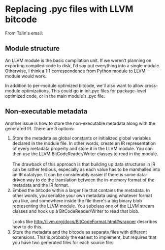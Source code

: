 # Replacing .pyc files with LLVM bitcode #

From Talin's email:

## Module structure ##

An LLVM module is the basic compilation unit. If we weren't planning on exporting compiled code to disk, I'd say put everything into a single module. Otherwise, I think a 1:1 correspondence from Python module to LLVM module would work.

In addition to per-module optimized bitcode, we'll also want to allow cross-module optimizations. This could go in init.pyc files for package-level optimized code, or in the main module's .pyc file.

## Non-executable metadata ##
Another issue is how to store the non-executable metadata along with the generated IR. There are 3 options:

<ol>
<li>Store the metadata as global constants or initialized global variables declared in the module file. In other words, create an IR representation of every metadata property and store it in the LLVM module. You can then use the LLVM BitCodeReader/Writer classes to read in the module.<br>
<br>
The drawback of this approach is that building up data structures in IR can be rather tedious, especially as each value has to be marshalled into an IR datatype. It can be considerably easier if there is some data-driven way to do the translation between the in-memory format of the metadata and the IR format.</li>

<li>Embed the bitcode within a larger file that contains the metadata. In other words, you serialize your own metadata using whatever format you like, and somewhere inside the file there's a big binary blob representing the LLVM module. You subclass one of the LLVM stream classes and hook up a BitCodeReader/Writer to read that blob.<br>
<br>
Looks like <a href='http://llvm.org/docs/BitCodeFormat.html#wrapper'>http://llvm.org/docs/BitCodeFormat.html#wrapper</a> describes how to do this.</li>

<li>Store the metadata and the bitcode as separate files with different extensions. This is probably the easiest to implement, but requires that you have two generated files for each source file.</li>
</ol>